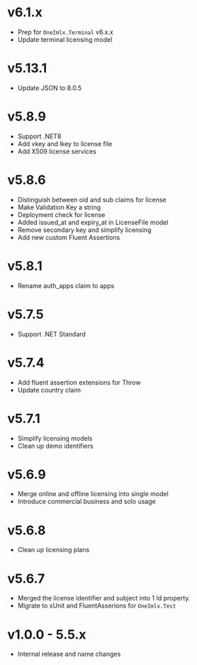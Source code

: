 # v6.1.x
- Prep for `OneImlx.Terminal` v6.x.x
- Update terminal licensing model

# v5.13.1
- Update JSON to 8.0.5

# v5.8.9
- Support .NET8
- Add vkey and lkey to license file
- Add X509 license services

# v5.8.6
- Distinguish between oid and sub claims for license
- Make Validation Key a string
- Deployment check for license
- Added issued_at and expiry_at in LicenseFile model
- Remove secondary key and simplify licensing
- Add new custom Fluent Assertions

# v5.8.1
- Rename auth_apps claim to apps

# v5.7.5
- Support .NET Standard

# v5.7.4
- Add fluent assertion extensions for Throw
- Update country claim

# v5.7.1
- Simplify licensing models
- Clean up demo identifiers

# v5.6.9
- Merge online and offline licensing into single model
- Introduce commercial business and solo usage

# v5.6.8
- Clean up licensing plans

# v5.6.7
- Merged the license identifier and subject into 1 Id property.
- Migrate to xUnit and FluentAsserions for `OneImlx.Test`

# v1.0.0 - 5.5.x
- Internal release and name changes
